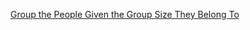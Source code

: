 [Group the People Given the Group Size They Belong To](https://leetcode.com/problems/group-the-people-given-the-group-size-they-belong-to/)
